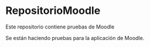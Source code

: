 # RepositorioMoodle
Este repositorio contiene pruebas de Moodle

Se están haciendo pruebas para la aplicación de Moodle.
